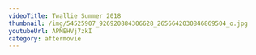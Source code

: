 ```yaml
---
videoTitle: Twallie Summer 2018
thumbnail: /img/54525907_926920884306628_2656642030846869504_o.jpg
youtubeUrl: APMEHVj7zkI
category: aftermovie
---
```


